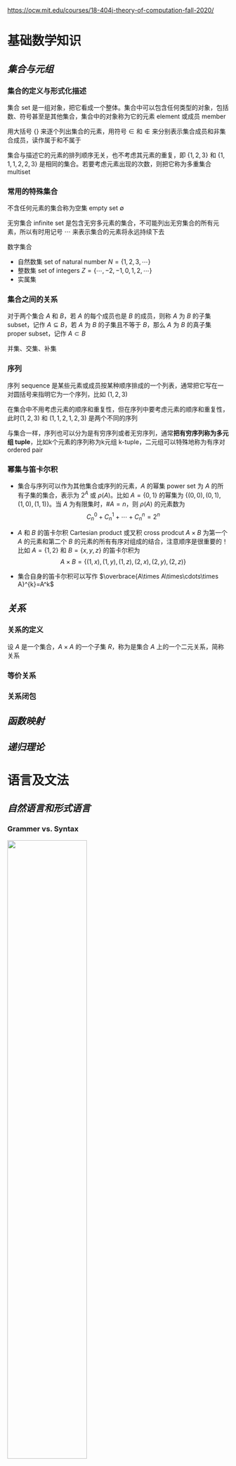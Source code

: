 https://ocw.mit.edu/courses/18-404j-theory-of-computation-fall-2020/

# 基础数学知识

## *集合与元组*

### 集合的定义与形式化描述

集合 set 是一组对象，把它看成一个整体。集合中可以包含任何类型的对象，包括数、符号甚至是其他集合，集合中的对象称为它的元素 element 或成员 member

用大括号 $\left\{\right\}$ 来逐个列出集合的元素，用符号 $\in$ 和 $\notin$ 来分别表示集合成员和非集合成员，读作属于和不属于

集合与描述它的元素的排列顺序无关，也不考虑其元素的重复，即 $\left\{1,2,3\right\}$ 和  $\left\{1,1,1,2,2,3\right\}$ 是相同的集合。若要考虑元素出现的次数，则把它称为多重集合 multiset

### 常用的特殊集合

不含任何元素的集合称为空集 empty set $\emptyset$

无穷集合 infinite set 是包含无穷多元素的集合，不可能列出无穷集合的所有元素，所以有时用记号 $\cdots$ 来表示集合的元素将永远持续下去

数字集合

* 自然数集 set of natural number $N=\left\{1,2,3,\cdots\right\}$
* 整数集 set of integers  $Z=\left\{\cdots,-2,-1,0,1,2,\cdots\right\}$
* 实属集

### 集合之间的关系

对于两个集合 $A$ 和 $B$，若 $A$ 的每个成员也是 $B$ 的成员，则称 $A$ 为 $B$ 的子集 subset，记作 $A\subseteq B$，若 $A$ 为 $B$ 的子集且不等于 $B$，那么 $A$ 为 $B$ 的真子集 proper subset，记作 $A\subset B$

并集、交集、补集

### 序列

序列 sequence 是某些元素或成员按某种顺序排成的一个列表，通常把它写在一对圆括号来指明它为一个序列，比如 $(1,2,3)$

在集合中不用考虑元素的顺序和重复性，但在序列中要考虑元素的顺序和重复性，此时$\left(1,2,3\right)$ 和  $\left(1,1,2,1,2,3\right)$ 是两个不同的序列

与集合一样，序列也可以分为是有穷序列或者无穷序列，通常**把有穷序列称为多元组 tuple**，比如k个元素的序列称为k元组 k-tuple，二元组可以特殊地称为有序对 ordered pair

### 幂集与笛卡尔积

* 集合与序列可以作为其他集合或序列的元素，$A$ 的幂集 power set 为 $A$ 的所有子集的集合，表示为 $2^A$ 或 $\rho(A)$。比如 $A=\left\{0,1\right\}$ 的幂集为 $\left\{(0,0),(0,1),(1,0),(1,1)\right\}$。当 $A$ 为有限集时，$\#A=n$，则 $\rho(A)$ 的元素数为
  $$
  C_n^0+C_n^1+\cdots+C_n^n=2^n
  $$

* $A$ 和 $B$ 的笛卡尔积 Cartesian product 或叉积 cross prodcut $A\times B$ 为第一个 $A$ 的元素和第二个 $B$ 的元素的所有有序对组成的结合，注意顺序是很重要的！比如 $A=\left\{1,2\right\}$ 和 $B=\left\{x,y,z\right\}$ 的笛卡尔积为
  $$
  A\times B=\left\{(1,x),(1,y),(1,z),(2,x),(2,y),(2,z)\right\}
  $$

* 集合自身的笛卡尔积可以写作 $\overbrace{A\times A\times\cdots\times A}^{k}=A^k$

## *关系*

### 关系的定义

设 $A$ 是一个集合，$A\times A$ 的一个子集 $R$，称为是集合 $A$ 上的一个二元关系，简称关系

### 等价关系

### 关系闭包

## *函数映射*

## *递归理论*

# 语言及文法

## *自然语言和形式语言*

### Grammer vs. Syntax

<img src="grammer和syntax的区别.jpg" width=60%>

自然语言学上的 Grammar 语法通常包括

* 语音学 phonetics：Phonology是研究语音系统的学科，关注的是语言中的声音（phonemes）以及这些声音如何组合、变化，并影响意义
* 音系学 phonology
* 形态学 morphology：Morphology是研究词汇结构和构词法的学科，主要关心的是单词如何通过添加前缀、后缀或改变词根来改变意义和功能
* 句法学 syntax：Syntax是**研究句子和短语结构**的学科，分析如何将词汇组合成更大的构成成分，如从句和句子。句法学关注词序、句子成分如主语和宾语的排列方式，以及这些结构如何影响意义
* 语义学 semantics：Semantics是研究意义的学科，探讨语言是如何给事物赋予意义的。它包括研究词汇意义（词义学）、句子意义（句义学）以及语境中的意义（语用学）。语义学试图了解语言表达背后的意义是如何构成和传递的

### 如何读懂一个句子？

无论是阅读自然语言还是形式语言，为了读懂一个句子，必须要同时明白token和structure

因此读懂一个句子的步骤是：1、识别token；2、分析句子结构的构成，该过程称为解析 parse

对于自然语言，这一过程在学习一门外语时是显得那么重要。当然相比于形式语言，自然语言由于其歧义性和不一致性还需要结合上下文 context 来理解

### 两种语言

自然语言 natrual language 是人类讲的语言，这种语言并不是人为设计的（当然有人类试图对其规范化的努力）而是自然进化产生的。形式语言 formal language 是为了特定应用而人为设计的语言，例如数字和运算符号、化学分子式和反应式、用来表达计算过程的编程语言等

形式语言有严格的syntax规则，语法规则由规定符号 token 和结构 structure 的规则所组成，下面以有效的数学表达式 `1+1=2` 和无效的数学表达式 `1+=$2` 为例

* 关于token的规则被称为**词法 lexical**
  * token的概念相当于自然语言中的单词与标点符号，数学表达式中的数字和运算符等，是最基本的组成
  * `1+=$3` 的lexical错误在于没有定义过有效的数字或运算符 `$`
* 关于structure的规则称为**文法 grammer**
  * structure是指token的正确排列组合方式，以产生有效的语义 semantic
  * `1+=$2` 的grammer错误在于虽然 `+` 和 `=` 都是lexical正确的运算符，但是数学式grammer没有定义 `=` 直接放在 `+` 后面所表达的意义
* syntax 句法本身只是对如何正确地组织符号、字符和关键字等以形成有效程序指令的具体规则，并不关心其具体语义。所以可以说 grammer 是包含了 lexical 和 syntax 的

### 两种语言的不同处

形式语言与自然语言主要存在下面三个不同点

* 歧义性 ambiguity 
  * 自然语言充满了歧义，人们需要通过上下文的辅助，甚至是自己的常识来解决这个问题
  * 形式语言的设计要求是清晰的、毫无歧义的，这意味着每个语句可以被单独拆开来看还能表达确切的意思，相当于与上下文切割开来了。因此形式语言一般都是上下文无关语言 context free language
* 冗余性 redundancy：为了消除歧义减少误解，自然语言引入了相当多的冗余，其结果就是语言的膨胀，或者说啰嗦。而形式语言则很紧凑 compact，很少有冗余
* 与字面意思的一致性 consistent with literal
  * 自然语言充斥着成语和隐喻 metaphor，这种成语和隐喻往往意味着意有所指，即与其字面意思不一致，这在文学作品中表现的淋漓精致，可以说这些文学作品的伟大有很大一部分是来源于自然语言的灵活与不一致
  * 形式语言中literal的意思就是其token代表的真实意思

## *Sprache und Grammatik*

### 语言的定义与运算

* 字母表与字符串 alphabet table

  * 字母表是非空的形式符号有限集合，常用 $T$ 或 $\Sigma$ 来表示
    * 英文字母表
    * 数字表、数学符号表

  * 字符串/句子 string 是由字母表 $T$ 中的字符构成的序列
    * $\varepsilon$ 称为空串 empty string，它是一个长度为0的字符串
    * $\lvert\vert$ 用来计算字符串长度

* 字符串运算

  * 连接 concatenation

  * 取前缀 prefix、取后缀 suffix、取子串

  * 取逆/倒置

* 字母表的幂运算

  * 定义
    * $T^0=\left\{\varepsilon\right\}$
    * 设 $x\in T^{n-1},\ a\in T$，则 $ax\in T^n$
  * 克林闭包 Kleene closure  $T^*=T^0\cup T^1\cup T^2\cup\dots$：字母表 $T$ 上的所有字符串和空串的集合
  * 正闭包 positive closure $T^+=T^1\cup T^2\cup T^3\cup\dots$：字母表 $T$ 上的所有字符串构成的集合
  * $T^*=T^+\cup\left\{\varepsilon\right\},\ T^+=T^*-\left\{\varepsilon\right\}$

* 语言 Language：设 $T$ 是字母表，则任何集合 $L\subseteq T^*$ 是字母表 $T$ 上的一个语言。由语言的定义知语言的本质是集合，因此对集合的运算可以用于语言

  * 语言的积：两个语言 $L_1$ 和 $L_2$ 是由 $L_1$ 和 $L_2$ 中的字符串连接所构成的字符串的集合
  * 语言的幂

### 语法

语法是用来定于语言的一个数学模型

* 若 $L$ 是有限集合，可用列举法
* 若 $L$ 是无限集合
  * 用语法产生系统，由定义的语法规则产⽣出语⾔的每个句⼦
  * 输入状态机，不报错就是符合语言规则的

元语言 metalanguage：描述语言的语言。当⼈们要解释或讨论程序设计语⾔本⾝时，又需要⼀种语⾔，被讨论的语⾔叫做对象语⾔，即某种程序设计语⾔，讨论对象语⾔的语⾔称为元语⾔

### 推导与句型

* 直接推导：设 $\alpha$ 和 $\gamma$ 是 $(V\cup T)^*$ 中的字符串，则有 $\alpha A\gamma\Rightarrow\alpha\beta\gamma$，称 $\alpha A\gamma$ 直接推导出 $\alpha\beta\gamma$
* 推导序列
  * $\alpha_0\Rightarrow\alpha_1\Rightarrow\cdots\alpha_n$ 是长度为n的推导序列
  * 推导序列的每一步，都会产生一个字符串，这些字符串一般称为句型
* 句型和句子
  * 通过recursive 递归不断生成新的句型，中间可能有终结符也有可能有非终结符，最终推导到所有的符号都被替换为终结符为止
  * 中间产生的还可以继续递归的，还有非中间符的就是一个句型
  * 推导到最后，若只包含了终结符，那么它就是一个句子
  * 用汉语举一个例子：句型就是[主语]+[谓语]+[宾语]，而一个句子就是对之前的三个非终结符进行替换，比如[我]+[吃]+[饭]就是一个句子

## *Chomsky 语法体系*

### Chomsky语法体系

关于Chomsky语法体系和Backus-Naur范式的建立历史可以看这篇博客：https://blog.csdn.net/taidaohualang/article/details/93624507

Chomsky在1956年在他的论文 *syntactic structures* 中提出了他对语法的数学与逻辑定义，即Chomsky范式。对语法的定义并不是绝对的，实际上Chomsky范式之所以如此出众，还得归功于Backus之后为建立形式语言时从Chomsky的论文中得到的启发。简单地说，Chomsky的理论回答了这样一个问题，即**具备何种特征的语言可以用于书写程序**，而Backus的工作则告诉我们，**计算机程序确实能够用人类可以理解的方式写出并同时让人类和计算机理解**

>  *syntactic structures* 是对美国传统的描写语言学的一场革命，其革命性首先表现在乔姆斯基站在理性主义的立场上反对描写语言学的经验主义。
>
> 他把语言学看成跟自然科学中的其他科学一样，可以从假设出发，进行推演并形式化。换句话说，非经验主义是可能的。 *syntactic structures* 有一半篇幅用于英语语法的形式化。非经验主义和形式化是转换生成语法的首要标志。
>
> 把句法关系作为语言结构的中心并以此说明语句的生成是这场革命的又一表现。为了描写和解释语言现象，乔姆斯基在 *syntactic structures* 中论证了语法的生成能力，认为应该把语法看成是能生成无限句子的有限规则系统。-- 豆瓣读书

对于Backus是如何与这篇论文相遇并且理解了语言学如此晦涩的内容则无人可知。对于Chomsky语法体系本身的争论和批判虽然至今仍在继续，但以Chomsky为启发的Backus范式却在计算机科学中得到了几乎完美的使用

Chomksy范式定义的语法是一个4元组 $\mathcal{G}=\left\{V,T,P,S\right\}$

* $V$ Variable 变量或者非终结符，一般用大写字母表示。用来表示在句子中不同类型的短语或子句，非终结符在句子中不会出现，只会在生成式中出现
* $T$ Terminale 终结符，一般用小写字母表示 $V\cap T=\empty$：字母表 Alphabet 或者词典 Dictionary
* $P$ Produktionsregel 生成式/推导式，它是一个语法的**核心**
  * 形式为 $\alpha\rightarrow\beta$ 的生成式的有限集合
  * $\alpha\in(V\cup T)^*N^+(V\cup T)^*,\ \beta\in(N\cup T)^*$
* $S$ Startsymbol 开始变量，用来表示整个句子（或程序）。它必须是 $V$ 非终结符的元素

P中的⽣成式是⽤来产⽣语⾔句⼦的规则，它是语法的核心，决定了句子如何产生。⽽句⼦则是仅由终结符组成的字符串。这些字符必须从⼀个起始符S开始，不断使⽤P中的⽣成式⽽推导出来

所谓的终结符就是一个用来描述某一类终结符共同特性的概念。用汉语来举一个例子，所谓的非终结符就是“主语”、“谓语”这种概念，而终结符就是“我”、“吃”这种不可拆分的元素。而所谓的生成式就是比如说"主语"替换为“我”、“你”、“他”这种具体的token

### 用Chosmky语法体系来定义德语

<img src="德语Chosmky范式.png" width="60%">

### Chomsky Hierarchy

<img src="ChomskyHierarchy.png">

Chomsky语法体系，又称为Chomsky谱系 Chomsky Hierarchy **根据生成式**对语言和语法进行了分类

* 0型语法：无限制语法或者称为递归可枚举语言，即图灵机
* 1型语法：上下文有关语法 Context-Sensitive Grammer CSG
  * 生成式的形式为 $\alpha\rightarrow\beta$
    * 左部的长度小于右部 $\lvert\alpha\rvert\leq\lvert\beta\rvert$
    * $\beta$ 不能为空串，即不含 $A\rightarrow\beta$
  * 对应的语言为上下文有关语言 Context-Sensitive Language CSL
  * 若不包含 $\varepsilon$ 空串，则与线形有界自动机 Linear Bounded Automaten LBA 等价
* 2型语法：上下文无关语法 Context Free Grammer CFL
  * **生成式的约束：左部只能是一个非终结符**
  * 对应的语言为上下文无关语言 Contex t-Free Language CFL
  * 对应的自动机为下推自动机 Pushdown Automaten PDA
  * 上下文无关更加关注语法，而不关注这句话是不是符合人类的认知。目前形式语言/编程语言都是CFL，表达紧凑，避免歧义
* 3型语法：正则语法 Regular Grammer
  * 正则语法必须是下面两种形式之一，其中的A和B都是非终结符，$\omega$ 是终结符（可以是空串）
    * 右线形语法 Right-linear Grammer $A\rightarrow\omega B$ 或 $A\rightarrow B$，$A,B\in N;\ \omega\in T^*$
    * 左线形语法 Left-linear Grammer $A\rightarrow B\omega$ 或 $A\rightarrow B$，$A,B\in N;\ \omega\in T^*$
  * 对应的语言是正则语言 Regular Language
  * 对应的自动机为有限自动机 Finite Automaten

### Chomsky Normal Form CNF Chomsky 范式

和逻辑命题中的CNF 和取范式（MMK.md中若不加说明，CNF指的都是Chomsky Normal Form）与DNF 析取范式一样，**任何的CFL都可以被转换为Chomsky Normal Form**

CNF的定义为：称一个CFL为CNF，若它的每一个生成规则都为如下形式
$$
A\rightarrow BC\\A\rightarrow a
$$
即生成式右边要么只有两个变量要么只有两个非终结符，要么只有一个终结符

## *BNF*

### Backus-Naur Form

Backus-Naur Form, BNF 巴克斯范式是CFL或者说形式语言的另一个表达方式，但它不是一种范式，而是一种对CFL的encoding方法，和CFL一样，都是一种元语言 Meta Language

自从编程语言Algol 60（Naur，1960）使用BNF符号定义语法以来，这种符号规则体系被证明适合作为形式化编程语言的语法，之后人们也开始习惯于使用此类元语言去定义语言语法。如今各种形式语言，尤其是各种程序设计语言因为BNF对于形式语言的高效表达而全部采用BNF描述
$$
\langle Variable\rangle::=Terminal|\langle Variable\rangle
$$
在左边的尖括号中必须是Variable，右边要么是终止符，要么也是Variable。BNF元语言的典型表达形式为

```
<symbol> ::= expression
<symbol> ::= expression1 | expression2
```

- 这个式子左侧放在尖括号中的symbol是一个非终结符号，而expression这个表达式由一个或多个终结符号或非终结符号的序列组成，这个式子也被称为产生式production
- 产生式中的 `::=` 这个符号含义是**被定义为**，左边的非终结符号可以被推导为右边的表达式，右边的表达式也可以归约为左边的非终结符号
- 如果右侧有多种表达式形式可作为symbol的归约选择，可以使用 `|` 符号分隔
- 从未出现在左边的符号是终结符号。另一方面，出现在左侧的符号为非终结符号，并且总是被包围在一对 `<>` 之间

随着BNF的广泛应用给，在不断迭代后BNF有两种更常用的简化和扩展形式

* Extended Backus-Naur Form, EBNF：增加了可选项 `[...]` 和重复项 `{...}`
* Augmented Backus–Naur Form, ABNF

### EBNF

最早的EBNF是由Niklaus Wirth开发的, 它包含了[Wirth语法符号](https://en.wikipedia.org/wiki/Wirth_syntax_notation)中的一些概念和不同的语法和符号. 1996年，国际标准化组织通过了EBNF标准[ISO/IEC 14977:1996](https://www.iso.org/standard/26153.html)

EBNF使用了与BNF不同的符号且对BNF进行了增强，EBNF甚至可以定义自己的语法

```
letter = "A" | "B" | "C" | "D" | "E" | "F" | "G"
       | "H" | "I" | "J" | "K" | "L" | "M" | "N"
       | "O" | "P" | "Q" | "R" | "S" | "T" | "U"
       | "V" | "W" | "X" | "Y" | "Z" | "a" | "b"
       | "c" | "d" | "e" | "f" | "g" | "h" | "i"
       | "j" | "k" | "l" | "m" | "n" | "o" | "p"
       | "q" | "r" | "s" | "t" | "u" | "v" | "w"
       | "x" | "y" | "z" ;

digit = "0" | "1" | "2" | "3" | "4" | "5" | "6" | "7" | "8" | "9" ;

symbol = "[" | "]" | "{" | "}" | "(" | ")" | "<" | ">"
       | "'" | '"' | "=" | "|" | "." | "," | ";" | "-" 
       | "+" | "*" | "?" | "\n" | "\t" | "\r" | "\f" | "\b" ;

character = letter | digit | symbol | "_" | " " ;
identifier = letter , { letter | digit | "_" } ;

S = { " " | "\n" | "\t" | "\r" | "\f" | "\b" } ;

terminal = "'" , character - "'" , { character - "'" } , "'"
         | '"' , character - '"' , { character - '"' } , '"' ;

terminator = ";" | "." ;

term = "(" , S , rhs , S , ")"
     | "[" , S , rhs , S , "]"
     | "{" , S , rhs , S , "}"
     | terminal
     | identifier ;

factor = term , S , "?"
       | term , S , "*"
       | term , S , "+"
       | term , S , "-" , S , term
       | term , S ;

concatenation = ( S , factor , S , "," ? ) + ;
alternation = ( S , concatenation , S , "|" ? ) + ;

rhs = alternation ;
lhs = identifier ;

rule = lhs , S , "=" , S , rhs , S , terminator ;

grammar = ( S , rule , S ) * ;
```

EBNF使用 `=` 替代BNF中的 `::=`，并且终结符号必须放在双引号内，避免了BNF自身使用的符号（`<, >, |, ::=`）无法在语言中使用。此外，BNF语法只能在一行中定义一条产生式规则，而EBNF使用一个终止字符，即分号字符 `;` 来标识着一条产生规则的结束，这样EBNF的一条产生式规则可以跨越多行。 此外，EBNF还提供了许多增强的机制，比如：定义重复的数量、支持注释等

但无论是BNF还是EBNF，它们都有一个共同特点，那就是**产生式规则左侧仅有一个非终结符号**，这样定义出的语法（文法）称为**上下文无关 Context-Free Grammar, CFG 文法**

# 有限自动机 & 正则文法

## *语言与自动机的等价性*

* 1956年 Chomsky从**语言产生**的角度定义了语言与文法
* 1951-1956 Kleene提出了有穷状态自动机 FA，从**语言识别**的角度，定义了语言
* 1959年 Chomsky证明了语言与自动机的等价性，形式语言从此诞生

## *有限自动机*

### 有限自动机 & 状态概念

* Finite Automaten, FA系统是具有离散输入输出系统的一种**数学模型**（可以没有输出，比较特殊的也可以没有输入）
* 该系统具有任意有限数据的内部状态。所谓状态就是可以将事物区分开的一种标识
* 状态+输入会导致对应的状态转移
* 根据每次状态转移得到的后继状态的唯一性可以分为
  * DFA, Deterministic Finite Automaton 确定有限状态自动机
  * NFA, Non-Deterministic Finite Automaton 非确定有限状态自动机
* 当有限自动机读入一个字符串时，它从初始状态 $q_0$ 开始，经过一系列状态转换，当读完字符串的最后一个字符，若能到达接受/终止状态，那么则称这一字符串可被有限自动机所接受

### DFA的形式定义

DFA是一个5-元组 $\mathcal{M}_1=(Q,\Sigma,\delta,q_0,F)$

* $Q$ 是一个有限非空的状态集合
* $\Sigma$ 是输入字母表 alphabate，有限非空的字符集合（也可以用 $T$ 来表示）
* $\delta$ 是状态转移函数 transfer function：$\delta:Q\times\Sigma\rightarrow Q$，这个式子的意思是输入是 $Q$ 和 $\Sigma$ 中各自元素的集合，其笛卡尔积仍然在 $Q$​ 中。等价的描述方式是 $\delta(q,\ a)=r$
* 一个起始状态 start state $q_0\in Q$，约定转移图中**只有一个单向输入箭头的称为初始状态**
* 一个接受/终止状态集 accept state $F\subseteq Q$，当令 $F=\emptyset$​ 的时候就没有接受状态，约定转移图中用**双圈表示的是接受/终止状态**

自动机从左至右一个接一个地接收输入字符串的所有符号。读到一个符号之后，$M_1$ 会沿着标有该符号的转移从一个状态移动到另一个状态。当读到最后一个符号时，$M_1$ 产生它的输出。如果 $M_1$ 现在处于一个接受状态，则输出为接受；否则输出为拒绝

若 $A$ 是机器 $M_1$ 接受的全部字符串集，那么称 $A$ 是机器 $M_1$ 的语言 language，记作 $L(M_1=A)$，又称 $M_1$ 识别 recognises $A$ 或 $M_1$ 接受 accepts $A$。一台机器可能接受若干字符串，但它永远只能识别一种语言。若机器不接受任何字符串，那么它仍识别一个空语言 empty language $\emptyset$​​（set with no strings），也就是说所有的机器至少都会识别一种语言，即空语言

所谓机器 $M_1$ 接受一个字符串 $w=w_1w_2\dots w_n,\ each\ w_i\in\Sigma$ 的形式定义是：如果有一个状态的序列 $r_0,r_1,r_2,\dots r_n\in Q$，那么

* $r_0=q_0$
* $r_i=\delta(r_{i-1},w_i)$ for $1\leq i\leq n$
* $r_n\in F$

**可以被一个FA识别的语言称为正则语言 RE**

### 例子

下面举一个例子，下图是某个自动机 $M_1$ 的状态图 state diagram

<img src="DFA例子.png" width="40%">

$M_1=(Q,\Sigma,\delta,s,F)$ 识别的语言为至少含有一个1并且在最后的1后面有偶数个0

* 其中状态集合 $Q=\left\{q_1,q_2,q_3\right\}$

* 字母表为 $\Sigma=\left\{0,1\right\}$ 

* 转移函数 $\delta$​​ 的描述为

  ```
      |  0   1
  -----------------
  q1  |  q1  q2
  q2  |  q1  q2
  ```

* $q_1$ 为起始状态

* 接受集为 $F=\left\{q_2\right\}$

对于上面五元组的定义是针对单个字符的，下面给出对任意字符串 $\omega\in \Sigma^*$（字母表的克林闭包），$\delta'(q,\omega)$ 表示DFA在状态 $q$ 输入字符串 $\omega$ 后的状态，$\delta'$ 的定义如下

* 对 $\varepsilon\in \Sigma^*$，有 $\delta'(q,\varepsilon)=q$。即当没有读到字符时，或者说读到的是空字符时，FA的状态不发生改变

* 对任意 $a\in\Sigma$ 和 $\omega\in\Sigma^*$，有 $\delta'(q,\omega a)=\delta(\delta'(q,\omega),a)$。表示读入字符串 $\omega a$ 后，为了找出后即状态，应该是在读入 $\omega$ 之后得到转移过后的状态 $p=\delta'(q,\omega)$ 后，然后在这个新状态的基础上再求 $\delta(p,a)$

* 若有 $p=\delta'(q_0,\omega)\in F$，那么称字符串 $\omega$ 被FA $M$ 所接受，而 $L(M)$ 则表示 $M$ 所接受的语言，表示为
  $$
  L(M)=\left\{\omega|\delta'(q_0,\omega)\in F\right\}
  $$

### FA的格局

为描述FA的工作过程，对于它在某一时刻的工作状态，可以用两个信息表明

1. 在该FA所处的状态 $q$，称为当前状态
2. 在该时刻等待输入的字符串 $\omega$

两个构成一个瞬时描述，称为格局 configuration，用 $(q,\omega)$ 表示

### 设计有限自动机

如同设计文法一样，自动机的设计也是一个创造的过程，因此不可能提取出一种更简单的算法或设计流程

对于有限自动机，设计的核心在于估算出读一个字符串时需要记住哪些关键的东西。这是因为FA根据内部的状态来“记忆”字符串的某些性质。设想极端情况下，FA内部的状态数量可以变化成和任意字符串的长度一样，那么就相当于直接把字符串给存下来了，这显然是不现实的。因此要根据任务需求来设计合适的状态数来处理输入

## *正则集 & 正则式*

### 正则式、正则集与正则运算

正则表达式的值是一个语言，或者说是某种字符串的规律，比如说用grep来摘出需要的字符串模式

* 正则集 regular set：字母表上的一些特殊形式的字符串的集合，是正则式所表示的集合
* 正则式 regular expression：用类似代数表达式的方法表示正则语言
* 正则运算 regular operation：作用于语言上的三种代数运算（正则运算符运算优先级 precedence 如数字顺序）。以两个语言A和B为例
  1. 克林闭包 closure / star 运算：$A^*=\left\{x_1 x_2\dots x_k|k\geq 0 且每一个 x_i\in A\right\}$
  2. 连接 concatenation：$A\cdot B=\left\{xy|x\in A\ and\ x\in B\right\}$
  3. 联合 union 取并集：$A\cup B=\left\{x|x\in A\ or\ x\in B\right\}$

一个例子：用 $(0+1)^*011$ 来表示所有以011结尾的串组成的语言
$$
(0+1)^*011\Rightarrow\left\{\left\{0\right\}\cup\left\{1\right\}\right\}^*\left\{0\right\}\left\{1\right\}\left\{1\right\}\Rightarrow\left\{0,1\right\}^*011\Rightarrow L((0+1)^*011)
$$

### 正则式的性质

设 $\alpha,\beta,\gamma$ 都是正则式

* 交换律和结合律
* 等幂律 idempotent law $\alpha+\alpha=\alpha$
* 分配律
* 幺元（单位元 identities）和零元（annihilators）
  * $\alpha+\emptyset=\emptyset+\alpha=\alpha$
  * $\alpha\emptyset=\emptyset\alpha=\emptyset$
  * $\alpha\varepsilon=\varepsilon\alpha=\alpha$
* 与闭包相关的定律
  * $(\alpha^*)^*=\alpha^*$
  * $\alpha^*=\alpha+\alpha^*$​​

## *不确定有限自动机*

### NFA的概念和形式定义

引入非确定性 non-deterministic，非确定性是确定性的推广，因此每一台DFA自动地是一台NFA

<img src="NFA例子.png" width="60%">

NFA相比于DFA有两个特点

* 上图是一个NFA $N_1$​​ 的状态转换图。在NFA中，**在一个输入下可能会转移到多个后继状态**，即一个状态对于字母表中的每一个符号可能有多个射出的箭头
* 把NFA进行进一步扩展，使之在不接受输入符号，即输入为 ε 时也能做转移动作。这种自动机在NFA的基础上又增加了一种不确定性

ε-NFA也用一个5元组 $\mathcal{M}=(Q,\Sigma,\delta,s,F)$ 来表示，**它和DFA的区别只在于转移函数 $\color{white}\delta$ 不同**。对于NFA，$\delta: Q\times\left(\Sigma\cup\varepsilon\right)\rightarrow\mathcal{P}(Q)$，其中 $\mathcal{P}(Q)$ 也可以写成是 $2^Q$，即 $Q$ 的 power set 幂集。也就是说，从当NFA在某一个状态下输入一个字符时，可转换的后继状态是 $Q$ 的一个子集

**如果有两条路径分别通往另一个状态和接受态，那么字符串就是被机器接受的**

当NFA的所有后继状态都只有一个 $Q$​​ 的子集时，NFA也就变成了DFA，因此说DFA是NFA的特例

### ε 的意义

ε 的意思是不需要消耗输入字符串中的任何一个字符就可以完成转移，即一种没有代价消耗的转移。虽然 ε 在物理机器上没有任何意义，但是在理论推理上它不仅在某些情况下有更简洁的表达能力，而且在证明一些理论问题时更是不可缺少的工具

我们仍然可以从 computational 和 mathmatical 两个角度来解释 ε

* computational：可以理解为fork了一个新的线程，如果这个线程可以通往接受态，那么整个进程就是被接受的

* mathmatical：将计算过程看作是一棵概率树木。NFA的转移过程可以看成是一棵树，当然在DFA中，也可以认为状态转移的过程是一条直线的特殊的树

  只要子过程中至少有一个到达了接受状态，那么整个计算过程就是接受的

  <img src="NFA和DFA的转移树.png" width="40%">

  下面是上面 $N_1$ 当一个输入字符串 010110 的转移过程用树来表示

  <img src="NFA转移树例子.png" width="35%">

### 正则语言在三种正则计算中的封闭性

如果把某种运算应用于一个对象集合的成员得到的对象仍在这个集合中，则称这个对象集合在该运算下封闭，或具有该运算的封闭性 closure

正则运算的封闭性是之后使用递归来实现一些算法（比如说子集构造法）的基本原理

现在有两个正则语言 $A_1$ 和 $A_2$，要证明 $A_1\cup A_2$ 也是正则的。由于 $A_1$ 和 $A_2$ 是正则的，所以有一台有FA $M_1$识别$A_1$ 和另一台有FA $M_2$ 识别 $A_2$。为了要证明并、连接、闭包是正则的，则必须要证明有一台 FA $M$ 可以识别 $A_1$ 和 $A_2$​ 的并、连接、闭包

<img src="用NFA证明RE操作的封闭性.drawio.png">

* 证明并操作 $\cup$​ 的封闭性

  * 确定性地模拟M：具体证明看书的定理1.12，这里仅给出M的五元组
    * $Q=\left\{(r_1,r_2)|r_1\in Q_1\ and\ r_2\in Q_2\right\}$，集合Q是 $Q_1$ 与 $Q_2$ 的笛卡儿积，记作 $Q_1\times Q_2$。它是第一个元素取自 $Q_1$、第二个元素取自 $Q_2$ 的所有的状态有序对组成的集合
    * $\Sigma=\Sigma_1\cup\Sigma_2$
    * $\delta((r_1,r_2),a)=\left(\delta_1(r_1,a),\delta_2(r_2,a)\right)$
    * $(q_1,q_2)$
    * $F=\left\{(r_1,r_2)|r_1\in F_1\ or\ r_2\in F_2\right\}$，该表达式等价于 $F=(F_1\times Q_2)\cup(Q_1\times F_1)$​
  * 使用NFA来证明

* 证明连接操作的封闭性

  * 在没有引入NFA之前，原来的问题是不知道如何去划分输入，因为此时要证明的效果是当它的输入可以被分成两段，$M_1$ 接受第一段且 $M_2$ 接受第二段时，M才接受输入

  * 这个证明必须要使用NFA才能完成

    把原来的 start state 设置为一个 accept state 是一个坏主意，正确的做法应该是新建立一个 start state 作为 accept state。或者也可以添加一个start到accept的epsilon转换

* 证明闭包操作的封闭性

  M1在内部自递归。一旦有接受的，剩下的部分会M2。然后M1继续自递

### 证明DFA与NFA的等效性：子集构造法

因为NFA是DFA的引申，所以DFA自动就可以转换为一台NFA，如果能证明NFA也可以转换为DFA，那么就可以证明NFA和DFA之间的等效性

设 $L(M_N)$ 是由不确定的有限自动机 $M_N$ 接受的语言，则存在一台确定确定的有限自动机 $M_D$ 接受 $L(M_D)$，满足 $L(M_D)=L(M_N)$。我们可以说 **NFA converts to a DFA**

用 **子集构造法 subset construction** 来证明：设一个语言被一台NFA识别，构造一个接受它所能接受语言的DFA，这个DFA的每一个状态对应了NFA的状态集合

设NFA $M_N=(Q,\Sigma,\delta,q_0,F)$，接受 $L(M_N)$，对应 $M_N$ 构造一个DFA $M_D=(Q_D,\Sigma,\delta_D,q_{0D},F_D)$，具体的五元组的内容如下

* $Q_D=2^Q$
  * 对于NFA，一个输入可以对应多个状态，那么我们可以把它对应的多个状态组合为一个新的确定的状态，即新的 $Q_D$ 是 $Q$ 的幂集。若子集为 $\left\{q_1,q_2,\cdots,q_k\right\}$，则 $Q_D$ 中的**状态**标记为 $\left[q_1,q_2,\cdots,q_k\right]$
  * 用下面的子集构造法例子来说明，对于对应的完整的DFA来说，它一共有 $2^3=8$ 个状态，比如 $\left\{p,q\right\}$ 是一个全新独立的状态
  
* $q_{0D}=\left[q_0\right]$

* $F_D\subseteq Q_D$，$F_D$ 的每个状态包含 $M_N$ 的至少一个终止状态

* $\delta_D$ 的定义为：$\delta_D\left([q_1,q_2,\cdots,q_i],a\right)=\left[p_1,p_2,\cdots,p_j\right]$ 当且仅当 $\delta\left(\left\{q_1,q_2,\cdots,q_i\right\},a\right)=\left\{p_1,p_2,\cdots,p_j\right\}(a\in\Sigma)$
  * 这个定义的意思是当要确定对于某个 $a$ 和状态 $Q_D$ 的 $\delta_D$ 的值时，要先将 $Q_D$ 中的对应**状态**还原为 $Q$ 中的**状态集**，然后通过 $\delta$ 的扩充定义计算出它的值，然后再把它看成是 $Q_D$ 中的状态即可
  
  * 用下面的子集构造法例子来说明，当试图确定最右边修剪DFA中新构造的 $\left\{p,q\right\}$ 状态的输出时候，我们要回到NFA中，分别取 $p,q$ 都等于0或者1时的输出进行组合
  
    比如NFA中，$p=0,q=0\rightarrow\left\{p,r\right\};\ p=1,q=1\rightarrow\left\{p,q,r\right\}$​

等价性可以由数学归纳法得出

**DFA的构造过程可以看成是对NFA转移动作的模拟**

下面是子集构造法的一个例子，注意完整的等价DFA中有很多状态实际上对于等价的NFA其实是不可达到的，因此要修剪完整DFA状态

<img src="子集构造法例子.png">

## *证明RE和FA的等价性*

### RE的形式归纳定义

称R是一个正则表达式 regular expression，若R是

* atomic
  * a，这里a是字母表 $\Sigma$ 中的一个元素
  * ε empty string
  * $\empty$ empty language
* composite，下面的 $R_1$ 和 $R_2$ 都是正则的。这不是循环定义 circular difination，因为 $R_1$ 和 $R_2$ 总是比 R 小，所以这是归纳定义 induction（就是用递归来证明）
  * $R_1\cup R_2$
  * $R_1\cdot R_2$
  * $R_1^*$​

### 证明RE可以转换为NFA

定理：如果 R 是一个正则表达式并且 $A=L(R)$，那么A是正则的

<img src="证明RE可以转换为NFA.png">

### GNFA

广义非确定型有穷自动机就是非确定型有穷自动机，只是转移箭头可以用任何正则表达式作标号，而不是只能用字母表的成员或 ε 作标号

<img src="GNFA.png" width="40%">

GNFA同样用一个五元组 $M=(Q,\Sigma,\delta,q_{start},F_{start})$ 来表示，Q和$\Sigma$和前面的都是一样的，不赘述了

* 转移函数 $\delta$：$\left(Q-\left\{q_{accept}\right\}\right)\times\left(Q-\left\{q_{start}\right\}\right)\rightarrow\mathcal{R}$
* $q_{start}$ 是起始状态
* $q_{accept}$ 是接受状态

若字符串 w 可写成 $w=w_1w_2\cdots w_k$，这里每一个 $w_i\in\Sigma^*$，并且存在状态序列 $q_0,q_1,\cdots,q_k$。若使下面三个条件成立，则称这台 GNFA 接受字符串 w

1. $q_0=q_{start}$ 是起始状态
2. $q_k=q_{accpet}$ 是接受状态
3. 对每一个 `i`，$w_i\in L(R_i)$，其中 $R_i=\delta(q_{i-1},q_i)$，即 $R_i$ 是从 $q_{i-1}$ 到 $q_i$ 的箭头上的表达式

### 证明DFA可以转换为RE

定理：如果A是正则的，那么对于一些正则表达式 R 有 $A=L(R)$​

证明这个定义需要用到上面引入的GNFA

## *判断非正则语言*

用举不出反例这种方法是没有办法严谨证明非正则语言的，比如说 Let C = w has equal numbers of 01 and 10 substrings，第一眼看上去是需要记录数量的，所以认为它不是正则的，但实际上不对。比如说 `(01|10)*` 表示可以由任意数量的 "01" 或 "10" 子串组成的字符串。这符合题目中要求的条件，即字符串中包含相同数量的 "01" 和 "10" 子串

要严谨的证明不是正则语言需要使用 Pumping Lemma

### 正则语言的Pumping Lemma

正则语言的 Pumping Lemma 给出了正则集的一个特殊性质，如果能够证明一个语言没有这种性质，就可以证明某个语言不是正则的

这条性质的描述是：若A是一个正则语言，则存在一个数 p（泵长度 pumping length）使得，如果 s 是A中任一长度**不小于** p 的字符串，那么 s 可以被分成3段，$s=xyz$，满足下列条件

1. 对每一个 $i\geq0,xy^iz\in A$
2. $\left|y\right|>0$，即中间的不能是空串
3. $\left|xy\right|\leq p$

更具描述性的来说就是**每一个这样的字符串都包括一段中间的子串，把这段子串重复任意次，得到的字符串仍会在这个语言中**

形象地来说就是把中间那段 string pumping up（打气），但是无论 pumping 到多长这段 string 仍然被机器接受

### 例子

# 下推自动机 & 上下文无关文法

## *CFL*

Context-Free Grammer, CFL 上下文无关语法就是形式语言，**它能够描述某些应用广泛的具有递归结构特征的语言**

虽然CFL已经被整合到上面的Chomsky语法体系的定义中了，但是这里笔者为了方便理解，再次给出CFL的形式定义

CFL 是一个4元组 $(V,\Sigma,R,S)$，其中

* V 是一个有穷集合，称为变元集 variables / 非终结符
* $\Sigma$ 是一个与 V 不相交的有穷集合，称为终结符集 terminals
* R 是一个有穷规则集 rules，每条规则由**一个**变元和一个由变元及终结符组成的字符串构成。CFL means we can replace the variable Independent of its context in the intermediate string 等价于左边只有一个变元
* $S\in V$ 是起始变元

设 u，v 和 w 是由变元及终结符构成的字符串，$A\rightarrow w$ 是文法的一条规则。称 uAv 生成 yield uwv，记为 $uAv\Rightarrow uwv$​。$u\Rightarrow v$ **if can go from u to v with one substitution step in G**

若 u = v，或者存在 $u_1,u_2,\cdots,u_k$，可以使得 $u\Rightarrow u_1\Rightarrow u_2\Rightarrow\cdots\Rightarrow u_k\Rightarrow v$，其中 $k\geq 0$，则称 u 派生 derive 了 v，记作 $u\xRightarrow{*} v$，该文法的语言是 $\left\{w\in\Sigma^*|S\xRightarrow{*}w\right\}$。$u\xRightarrow{*} v$ **if can go from u to v with multiple substitution step in G**

之后在描述一个文法时，**通常只写出它的规则集 R**。出现在规则左边的所有符号都是变元，其余的符号都是终结符，**按照惯例，起始变元是第一条规则左边的变元**

比如说 $S\rightarrow aSb|SS|\varepsilon$，它的起始变元和变元集都是S，终结符集是 ${a,b,\varepsilon}$

### 推导树 Parse-tree

可以用图的方法来表示一个句型的推导，这种图称为推导树 Parse-tree，也称为具体语法树 concrete syntax tree。**推导树的根节点的标记是文法的起始符**，其他枝和叶节点的标记，可以是非终结符、终结符或 $\varepsilon$

若标记为 $A$ 的节点，有直接子孙 $X_1X_2,\cdots,X_i$，那么 $A\rightarrow X_1X_2\cdots X_i$ 是 $P$ 的一个生成式

从左到右连接推导树的叶子结点所标记组成的字符串称为推导树的**边缘 frontier**

比如说对于一个文法
$$
\mathcal{G}:\ \langle EXPR\rangle\rightarrow \langle EXPR\rangle+\langle EXPR\rangle|\langle EXPR\rangle\times \langle EXPR\rangle|\langle EXPR\rangle|a
$$
如果让它产生一个字符串 $a+a\times a$，那么会有下面两种可能的语法分析树，**分析树的含义取决于树的后序遍历**。其中左边可以被解释为加法的优先级更高，因为后序遍历的时候加法在前面，结果应该为 $2a^2$

<img src="歧义性语法树.png" width="70%">

### 歧义性 Ambiguity

对于某个CFL $\mathcal{G}$，若有某个字符串 $\omega\in L(\mathcal{G})$，存在两颗不同的语法分析树都以 $\omega$ 为边缘，或者说**存在两个不同的最左（最右）派生**，则称该文法 $\mathcal{G}$​​​​ 是有歧义性/二义性的

歧义性在自然语言中也是广泛存在的，从编译器角度，二义性文法存在一些问题，即同一个程序会有不同的含义，因此程序运行的结果不是唯一的。解决方案只能是重写文法

有时对于一个歧义文法能够找到一个产生相同语言的非歧义文法。但对于某些CFL只能用歧义文法产生，此时称这样的语言为固有歧义的 inherently ambiguous

### 最左推导与最右推导

推导是为了对句子的结构进行确定性的分析，可以有各种不同的推导，但一般情况下，仅考虑最左推导或最右推导

对于CFL $\mathcal{G}$，若在从起始符 $S$ 推导过程的每一步中，都只能替换句型中**最左边的Variable**，则此推导过程称为最左推导 leftmost derivation/Linksentwicklung；类似地，若在从起始符 $S$​​​ 推导过程的每一步中，都只能替换句型中**最右边的Variable**，则此推导过程称为最右推导 rightmost derivation/Rechtsentwicklung

为了应对上面的歧义性，一般要么是采用最左推导，要么是采用最右推导，不能混着来

### 设计CFL

* 先设计简单的CFL，然后合并成复杂的CFL
* 利用正则
* 考察子串
* 利用递归

### Chomsky范式和Greibach范式

* 上下文无关文法的生成式形式若是 $A\rightarrow BC$ 和 $A\rightarrow a$，$A,B,C\in N, a\in T$，则该文法为CNF

  * 任何CFL都可以转换为CNF：通过引入新变量将所有不符合规范的生成式转换为CNF，比如下面这个例子
    $$
    S\rightarrow bA\Rightarrow S\rightarrow CA\ and\ C\rightarrow b
    $$

  * 转换为Chomsky范式的优势：可以使用动态规划进行高速推导语法树

* CFL $\mathcal{G}$ 的生成式形式都是 $A\rightarrow\alpha\beta$ 且不包含 ε 生成式，$A\in N,\alpha\in T, \beta\in N^*$ ，则 $\mathcal{G}$ 是Greibach范式 GNF

## *下推自动机 PDA*

下推自动机 Push-Down Automaten PDA (de. Kellerautomaten) 是一种用于处理上下文无关语言的有限状态自动机。**PDA在NFA的基础上配备了一个无限容量的下推栈**，栈在控制器的有限存储量之外提供了附加的存储，用于存储和操作数据，从而使PDA能够识别形式语言/非正则语言

PDA能控制自己的行为，因为在规则和栈之间有一个反馈环：栈的内容会影响到机器应该遵守的规则，而按照某个规则执行又回反过来影响栈的内容，这就允许 PDA 在栈中存储一些信息，这些信息可以影响它将来的执行

### PDA的形式定义

一个PDA包括五元组 $(Q,\Sigma,\Gamma,\delta,q_0,F)$

* $Q$ 是有限状态集合

* $\Sigma$ 是有限输入符号集合

* $\Gamma$ 是有限栈符号集合。一般栈里都会预先放一个 \$ 来检验栈是否为空

* $\delta$ 是状态转移函数，$\delta: Q\times\Sigma_{\epsilon}\times\Gamma_{\varepsilon}\rightarrow\mathcal{P}(Q\times \Gamma_{\varepsilon})$

  这个转移函数的意思是现在状态转移的过程由当前状态、当前字符和栈顶元素共同决定

  其中 ε 表示空串，也就是说类似于NFA，这是一个NPDA，不需要任何输入就可以转移，即**ε-输入转移（ε input move）**。另外栈顶可以是空的意思就是不需要读取、pop栈顶元素就可以转移，即 **ε-栈转移（ε-stack move）**

  而转移得到的 power set 也是 $\Gamma_{\varepsilon}$，它的意思是不需要往栈中写任何东西。因此这个状态转移函数可以写成 $\delta(q,a,c)=\left\{(r_1,d),(r_2,\varepsilon)\right\}$​，意思就是既可以往栈里面写，也可以不写

  用 $a,b\rightarrow c$ 来表示读入一个输入 a，将栈顶的 b 替换为 c

* $q_0\in Q$ 是初始状态

* $F\subseteq Q$​ 是终止状态集合

### PDA的工作过程

它接受输入w，若能够把w写成 $w=w_1w_2\cdots w_m$，这里每一个 $w_i\in\Sigma_{\varepsilon}$，并且存在状态序列 $r_0,r_1,\cdots,r_m\in Q$ 和字符串序列（栈符号表 stack alphabet） $s_0,s_1,\cdots,s_m\in\Gamma^{*}$ 满足下述3个条件

1. 初始化：$r_0=q_0$ 且 $s_0=\varepsilon$，该条件表示 M 从起始状态和空栈开始（或者也可以说将空字符 ε 压入栈中）
2. 迭代过程：对于 $i=0,\cdots,m-1$，有 $(r_{i+1},b)\in\delta(r_i,w_{i+1},a)$，其中 $s_i=at,s_{i+1}=bt;\ a,b\in\Gamma_{\varepsilon},t\in\Gamma^{*}$。该条件说明M 在每一步都完全按照当时的状态、栈顶符号和下一个输入符号动作
3. 终止条件：$r_m\in F$ 且栈为空，该条件说明在输入结束时出现一个接受状态

则字符串 $s_i$​​ 是M在计算的接受分支中的栈内容序列

以一个接受CFL $\left\{0^n1^n|n\geq0\right\}$ 的PDA为例，它的五元组 $(Q,\Sigma,\Gamma,\delta,q_0,F)$ 为

* $Q=\left\{q_1,q_2,q_3,q_4\right\}$ 

* $\Sigma=\left\{0,1\right\}$

* $\Gamma=\left\{0,\$\right\}$

* $F=\left\{q_1,q_4\right\}$

* $\delta$​

  <img src="PDA例子.drawio.png">

## *CFL & PDA的等价性*

### 将 CFL 转换为 PDA

有一个问题就是不能取到非栈顶的元素，所以不能直接对非栈顶元素作替换。解决方法是简单的，只有只有当变元在栈顶的时候才替换它；当栈顶是一个终结符的时候，和输入字符对比，如果不相等就拒绝

定理：A is a CFL **iff** some PDA recognizes A

### 简单的推论

* 任何RE都是CFL（DFA相当于是一个没有使用栈的PDA）
* 如何A是一个CFL，B是一个 RE，则 $A\cap B$​ 是一个CFL

注意⚠️：若A和B都是CFL，$A\cap B$ 不一定是一个CFL，也就是说CFL在并操作不是闭合的。但是CFL在 union、concatenation 和 star 操作下是闭合的

## *证明不是CFL*

### Pump Lemma of CFL

如果A是CFL，则存在一个数 p（泵长度 puming length），使得A中任何一个长度不小于 p 的字符串 s 都能被划分成5段 $s=uvxyz$ 且满足下述条件

1. 对于每一个 $i\geq0$，有 $uv^ixy^iz\in A$
2. $\left|vy\right|>0$
3. $\left|vxy\right|\leq p$​

<img src="PumpLemmaCFL.png" width="50%">

反证法：若 A 中有一定长度的字符串，在被pump后的字符串不在A中，则A不是一个CFL

### 证明

Cutting and Pasting Argument



取最小的解析树

### 例子

Prove $B=\left\{0^k1^k2^k\right\}$ is not a CFL

## *DCFL*

DFA和NDFA在语言识别能力上是等价的，但对于PDA则不是，NPDA比DPDA的语言识别能力强大，在一些情况下，NPDA可以识别DPDA无法识别的CFL

### DPDA的形式定义

**DPDA遵循确定性的基本准则：在计算的每一步，根据其转移函数，DPDA 最多只有一种继续的方式。但是DPDA是允许ε-输入转移和ε-栈转移的**，或者将二者结合起来

若一台 DPDA 能够在某种情况下做ε-转移，那么在这种情况下涉及处理非ε符号的转移是被禁止的，否则可能出现多个合法的计算分支的情况，进而导致非确定型的行为

DPDA的形式定义如下



DPDA, deterministic context-free language 确定型上下文无关语言 是能够让每一个有效串都有一个强制句柄的上下文无关文法

# 图灵机模型

## *标准图灵机*

图灵机是由Alan Turing于1936年在他的论文 *On Computable Numbers, with an Application to the Entscheidungsproblem* 提出的一种抽象的计算模型。这个模型被认为是计算理论的基石，对计算机科学和理论计算机科学产生了深远的影响。图灵机的提出是为了解决一个关键问题：**什么是可计算的？**

图灵机的基本构想包括：

1. **无限长的纸带 tape：** 纸带被划分为一个个的格子，每个格子上可以写有一个符号，这些符号包括图灵机的指令和输入数据。输入符号允许无限个空格 $\sqcup$
2. **读写头 head：** 读写头可以在纸带上左右移动，读取或写入符号
3. **状态集合：** 图灵机有一个有限的状态集合，每个状态对应于机器在某一时刻的内部状态
4. **转移函数：** 由状态和当前纸带上的符号决定的转移函数，它规定了在给定状态和读写头所指向的符号下，图灵机应该执行什么操作，包括移动读写头、改变状态和写入新的符号
5. 可以在任何状态接受或拒绝

<img src="图灵机.png">

<img src="图灵机2.png" width="30%">

图灵机通过执行一系列状态转移来处理输入数据，直到进入停机状态或者无限循环。图灵提出的这个抽象模型帮助人们理解什么是可计算的，即什么样的问题可以通过一台通用计算机（图灵机）解决。这也为后来计算机科学的发展提供了基础，例如通用图灵机的概念成为了通用计算机的理论基础

### 形式定义

图灵机可以用一个7元组 $(Q,\Sigma,\Gamma,\delta,q_0,q_{accept},q_{reject})$ 来定义，其中的 $Q,\Sigma,\Gamma$ 都是有穷集合

* $Q$ 是状态集

* $\Sigma$ 是输入字母表，$\Sigma^*$ 是所有 $\Sigma$ 由**有限**个 $\Sigma$ 中的字符连接而成的字符串闭包 。alphabet 中不允许特殊的空白符号 blank $\sqcup$，所以在带子上出现的第一个blank代表着输入的结束

* $\Gamma$ 是往带子上写的字母表，其中 $\sqcup\in\Gamma,\Sigma\subseteq\Gamma$

* $\delta$ 是状态转移函数，$\delta: Q\times\Gamma\rightarrow Q\times\Gamma\times\left\{L,R\right\}$。具体来说，当机器处于状态q，$\delta(q,a)=(r,b,L)$​ 的意义是，当读写头所在的带子方格内包含符号a，机器写下符号b以取代a，并进入状态r。第三个分量L或R的意思是，在写带之后，读写头是应该往左还是往右移动

  如果是不确定的图灵机，那么它的状态转移函数是 $\delta: Q\times\Gamma\rightarrow\mathcal{P}\left(Q\times\Gamma\times\left\{L,R\right\}\right)$

* $q_0\in Q$ 是初始状态

* $Q_{accept},Q_{reject}\in Q$ 是接受和拒绝的终止状态集合，且 $q_{reject}\neq q_{accpet}$，即接受集和拒绝集不相交 $Q_{accept}\cap Q_{reject}=\empty$​

### 编码图灵机

一台图灵机 $\mathcal{TM}$ 可以被编码为一个字符串 $\mathcal{\widetilde{M}}$。$\mathcal{\widetilde{M}}$ 按某种格式记录 $\mathcal{M}$ 的7元组。由于 $\mathcal{TM}$ 的Q只包含有穷个状态，其中哪个是开始状态、哪些属于接受状态、哪些属于拒绝状态都很容易标记 

$\Sigma$ 和 $\Gamma$ 都是有穷集合。$\delta$ 的定义域和值域都是有穷离散集合。所以只要定义好格式，$\mathcal{`tM}$ 就可以用一个字符串 $\mathcal{\widetilde{M}}$ 来编码

## *图灵机的一些概念*

### 格局

图灵机的当前状态、当前带子上的内容和读写头当前所在的位置组合在一起称为**格局 configuration**

如果图灵机能合法地从一个格局 $C_1$ 一步进入 $C_2$，则称格局 $C_1$ 产生 yields 格局 $C_2$。yield的形式化定义是：

设a、b和c是 $\Gamma$ 中的符号，u和v是 $\Gamma^*$ 中的字符串，$q_i$ 和 $q_j$ 是状态，则 $uaq_ibv$ 和 $uq_jacv$ 是两个格局，若转移函数满足 $\delta(q_i,b)=(q_j,c,L)$，则称 $uaq_ibv$ yields $uq_jacv$。前面的是图灵机左移的情况，右移的情况为当转移函数满足 $\delta(q_i,b)=(q_j,c,R)$，则称 $uaq_ibv$ yields $uacq_jv$

读写头处于格局的两个端点之一时要作为特殊情况来处理

* 对于左端点，如果转移是向左移动，则格局 $q_ibv$ 产生格局 $q_jcv$（因为不允许机器从带子的最左端移出）；如果转移是向右移动，这个格局产生 $cq_jv$
* 对于右端点，格局 $uaq_i$ 等价于 $uaq_i\sqcup$，因为已经假设了在带子上没有描述的部分都是空格。这样就能像以前一样处理了，因为此时读写头已不再处于带子的右端点

M 在输人w上的起始格局 start configuration 是格局 $q_0w$，表示机器处于起始状态 $q_0$，并且读写头处于带子的最左端位置。在接受格局 accepting configuration 里，状态是 $q_{accept}$ 。在拒绝格局 rejecting configuration 里，状态是 $q_{reiect}$。接受和拒绝状态都是停机格局 halting configuration，它们都不再产生新的格局

因为机器只在接收或拒绝状态下才停机，因此可以等价地将转移函数记为：$\delta: Q'\times\Gamma\rightarrow Q\times\Gamma\times\left\{L,R\right\}$，其中 $Q'$ 是去掉状态 $q_{accept}$ 与状态 $q_{reject}$ 的Q。图灵机 M 接受输入 $w_0$，如果存在格局的序列 $C_1,C_2,\cdots,C_k$ 使得

1. $C_i$ 是M在输入w上的起始格局
2. 每一个 $C_i$ 产生 $C_{i+1}$
3. $C_k$ 是接受格局

则M接受的字符串的集合称为M的语言（language of M），或被M识别的语言（language recognized by M），记为$L(M)$

若一个语言能够被某一个图灵机识别，则称该语言是图灵可识别的 Turing-recognizable。也称为图灵半判定或者递归可枚举语言 recursively enumerable language

### 递归可枚举

递归可枚举语言的意思是可以用类似穷举的算法在有限时间内判定一个元素属于该集合，而对于不属于该集合的元素，算法可能不会在有限时间内有结果，即无法判断是否能停机

递归可枚举，其含义是存在某个计算函数（可以是图灵机），能够将这种语言中的所有合法字符串枚举出来

- **递归**（Recursive）在这个上下文中指的是能够被某种计算过程（比如图灵机）计算出来的。在计算机科学的初期，人们研究了可计算函数的各种模型，以理解什么样的问题可以被机器解决。递归函数就是一类特殊的函数，它们可以通过一系列机械化步骤来得到结果
- **可枚举**（Enumerable）意味着这些语言的字符串可以被一个程序（或图灵机）生成或列举出来。对于递归可枚举语言，存在一个图灵机，它可以根据语言的规则生成属于该语言的所有字符串序列。然而，并非所有字符串都可以被图灵机在有限时间内确定是否属于该语言

[补充一下递归 Recursive这个概念的历史知识](#深入理解递归)

### 图灵可判定

在图灵机上运行时可能会出现三种结果：accept 接受、reject by halting 拒绝或循环 reject by looping。这里循环 loop不是无限循环的意思，仅仅是说图灵机不停机 not halting，我们也无法立刻知道是否会马上停机

对所有输入对停机的图灵机是永不循环的，将其称为判定器 decider

若一个语言能够被某一个图灵机判定，则称该语言是图灵可判定的 Turing-decidbale，简称可判定的。也称为递归语言 recursive language

### 图灵机的可计算性等级

所有的语言的集合，记为All；递归可枚举语言，即可以被图灵机枚举的语言的集合，记为RE；递归语言，即可以被图灵机决定的语言的集合，记为R。可见 $R\subseteq RE\subseteq All$，即形成**可计算性等级**。那么产生相关的问题即是两个包含关系是不是严格的，即是否有在All而不在RE中的语言，以及在RE而不在R中的语言。Alan Turing在1930年代的工作表明这两个包含关系都是严格的，即可以证明存在语言 $L_d$，是不能被图灵机所枚举的，以及存在语言 $L_u$，是不能被图灵机所决定的。证明的主要思想是[对角论证法](https://zh.wikipedia.org/wiki/對角論證法)

## *图灵机变种的等价性*

### 带不动选择的图灵机

在标准图灵机定义中，读写头要么是向左移动要么是向右移动的。而有时为了方便，我们引入第三种选择，即在读写头重写带上单元后位置保持不动。于是，我们可以修改标准图灵机的定义，即在L和R两种转移动作的基础上添加第三个S, Stay，从而得到新的带不动选择的图灵机 Turing machine with stay-option

### 不确定图灵机

### 多带图灵机

<img src="多带图灵机.png" width="70%">

多带图灵机 Multi-tape Turing machines

将多带上的每条带子的内容作为一个block放到单带图灵机的输入

增加一些图灵机的符号来记录M读写头的位置

### 枚举器

<img src="枚举器.png" width="70%">

枚举器 Enumerator 是一个外接了打印机的确定性图灵机（一个k带图灵机，最后一带作为输出带），它从一个全空白的纸带开始，可以打印所有打印机输入的字符串w

一个语言是图灵可识别的, 当且仅当存在枚举器枚举它。实际上一个枚举器就是一个通用图灵机

## *算法定义*

### Hilberts zehntes Problem

> Man gebe ein Verfahren an, das für eine beliebige [diophantische Gleichung](https://de.wikipedia.org/wiki/Diophantische_Gleichung) entscheidet, ob sie lösbar ist.

Diophantine equations 就是一个根为整数的不定式方程。Diophantus 丢番图 是创作了长篇巨著 *Arithmetica* 的古希腊数学家。丢番图在这部著作中 对整系数代数多项式方程进行了大量研究，那些研究对代数与数论的发展有着先驱性的贡献。后人为了纪念他，把整系数代数多项式方程统称为丢番图方程 Diophantine Equation

希尔伯特第十问题旨在设计一个算法来检测一个多项式是否有整数根

希尔伯特第十问题的解决过程：https://www.global-sci.org/uploads/Issue/MC/v3n8/38_87.pdf

### 可计算性

希尔伯特第十问题的遇到第一个困难是什么是算法？

可计算性 Computability，在理论计算机科学中，是指一个问题能否被某种计算模型完全自动化地解决的属性。这个领域研究的核心是什么问题是“可计算的”，即是否存在某种算法或过程，通过有限步骤的运算能够得到问题的答案

图灵机是可计算性理论的基础模型之一。**如果一个问题可以通过构造一个图灵机来解决，我们称这个问题是可图灵计算的，或简单地说，它是可计算的**。同样，其他形式的计算模型，如λ演算、递归函数等，也用于研究问题的可计算性

### Church-Turing论断

Church-Turing Thesis, Church-Turing 论断：一个自然数上的函数 $f:N^n\rightarrow N$​ 是能行可计算的（effectively computable），当且仅当它是图灵可计算的（Turing computable）

Church-Turing Thesis 无法被证明，但是越来越多的验证使我们越来越确信这个假说是真的

Church-Turing Thesis 提供了算法的非形式化概念和精确定义之间的联系，即λ演算与图灵机模型的等价性

Church-Turing Thesis 是解决希尔伯特第十问题的必要前提

## *超计算模型*

### 图灵机无法解决的问题

下面列举一些图灵机无法解决的问题，这些问题都超出了计算理论的极限，在下文中都会介绍

* 停机问题 Halting Problem：图灵机无法判定任意程序是否会停止运行或进入无限循环
* 不可计算函数 Non-computable Functions：存在一些数学函数和问题，它们没有算法可以在有限步骤内计算出结果，因此图灵机也无法解决
* 决策问题中的不可判定性 Undecidability in Decision Problems：一些决策问题没有通用的算法来确定其真假，例如某些逻辑体系中的真理问题
* 复杂度类限制：对于某些问题，虽然它们在理论上是可以被图灵机解决的，但实际上需要超出人类可接受的时间（比如可能需要多于宇宙存续时间）。这类问题被认为是“计算上不可行”的，尽管它们并非真正意义上的“不可解”
* 物理世界问题：图灵机作为一个抽象的计算模型，并不能直接解决现实世界的物理问题，例如量子行为的精确预测等

### 超计算模型介绍

超计算 Hyper computation，是一个研究比图灵机计算能力更强的计算能力的计算机器的理论计算机科学分支

有没有比图灵机能力更强的计算模型？ - Xyan Xcllet的回答 - 知乎
https://www.zhihu.com/question/21579465/answer/106995708

## *补充：$\color{white}\lambda$ calculus & 函数式编程*

这部分内容可以看 *函数式编程与验证.md*



# 可判定性

## *可判定语言*

### 与RE相关的可判定性问题

### 与CFG相关的可判定性问题



每个上下文无关语言都是可判定的





## *不可判定性*

### 对角化

对角化

### 不可判定语言

https://www.zhihu.com/tardis/zm/art/20318904?source_id=1003

检查一个图灵机是否接受一个给定的串问题：$A_{TM}=\left\{\langle M,w\rangle|M是一个图灵机，且接受w\right\}$​ 是不可判定的

$A_{TM}$ 是不可判定的，即非递归语言，这意味着不存在一个算法可以判断某个图灵机是否可以接受某个语言

### 波斯特对应问题

波斯特对应问题 Post correspondence problem 是美国数学家 Emil Post 于1946年提出的一个不可判定问题

已知字母表A是包含至少两个字符的有限集合。A上的一个字符串是指由A中字符组成的一个有限序列。假设 $\alpha_1,\dots,\alpha_N$ 和 $\beta_1,\dots,\beta_N$ 是由A上的字符串所组成的两个相同长度的表。如果存在一个序列 $(i_k)_{1\leq k\leq K}$（$K\geq 1$ 且对所有k都有 $1\leq i_k\leq N$），使得 $\alpha_{i_1},\dots,\alpha_{i_K}=\beta_{i_1},\dots,\beta_{i_K}$ 成立，那么就称A上的这两个字符串表匹配。判定一个字母表上的任意两个长度相同的字符串表是否匹配的问题即是波斯特对应问题

# 图灵完全/完备

## *概念*

### 通用图灵机

通用图灵机 Universal Turing Machine, UTM 是一种特殊类型的理论图灵机模型（不可能被建造出来，毕竟即使最普通的图灵机都要求无限大的内存），它可以模拟任何其他图灵机的计算过程

<img src="通用图灵机.png">

通用图灵机的输入不仅包含普通图灵机要处理的输入符号串，还包含了另一个图灵机的描述信息（即该图灵机的状态转移表）。因此，通用图灵机可以接收两部分输入：

1. 要模拟的图灵机的编码（有时称为程序）
2. 该图灵机将要在其上运行的初始纸带内容

通用图灵机具有模拟任何其他图灵机的能力，而普通图灵机则是为解决单一问题而设计。通用图灵机体现了可编程计算设备的概念，预示着现代计算机的软件和硬件分离的原则，其中计算机硬件（相当于通用图灵机）能够通过加载不同的软件（相当于图灵机的描述和输入）来执行不同的任务

要被通用图灵机执行，那么程序本身（或者说一门语言）本身必须也是一个图灵机，由此也就引出了图灵完备的概念

### 图灵完备

> In [computability theory](https://en.wikipedia.org/wiki/Computability_theory), a system of data-manipulation rules (such as a [model of computation](https://en.wikipedia.org/wiki/Model_of_computation), a computer's [instruction set](https://en.wikipedia.org/wiki/Instruction_set), a [programming language](https://en.wikipedia.org/wiki/Programming_language), or a [cellular automaton](https://en.wikipedia.org/wiki/Cellular_automaton)) is said to be **Turing-complete** or **computationally universal** if it can be used to simulate any [Turing machine](https://en.wikipedia.org/wiki/Turing_machine).

图灵完备 Turing compelete 是指一种计算模型或编程语言具备足够的**计算能力**，可以用来**模拟通用图灵机**（即任何图灵机）的计算过程。即如果一系列操作数据的规则（如指令集、编程语言、细胞自动机）按照一定的顺序，可以计算出结果。**如果一个系统是图灵完备的，那么它具有处理任何可计算问题的能力**，尽管在实际中可能会有性能上的差异

一个图灵完备的系统应该满足以下条件：

1. **状态：** 系统需要能够存储和处理信息的状态。这对应于图灵机的内部状态
2. **转移规则：** 系统需要定义规则，根据当前状态和输入来决定下一个状态。这对应于图灵机的状态转移函数
3. **无限存储：** 系统需要有足够的内存来存储无限多的数据。图灵机的纸带是无限长的，因此图灵完备的系统需要提供类似的无限存储能力
4. **基本操作：** 系统需要提供一组基本操作，通过这些操作可以实现复杂的计算。这对应于图灵机的读写头在纸带上的移动和改变符号等基本操作

编程语言通常被认为是图灵完备的，如果它能够支持条件判断、循环和递归等基本结构，并且具有足够的数据存储和处理能力。绝大多数主流编程语言，如C、Java、Python等，都是图灵完备的，因此它们能够表示和解决任何可计算的问题

注意⚠️：图灵完备性和乔姆斯基的形式语法等级之间的主要差异在于：**图灵完备性关注的是计算能力，而乔姆斯基等级关注的是语言的生成能力**。一种编程语言的语法可能是上下文无关的，但这与它是否图灵完备无关。图灵完备性取决于语言的表达能力，也就是说，它能否编写出能实现任意算法的程序

简而言之，编程语言之所以是图灵完备的，并不是因为它们的语法是上下文无关的，而是因为它们提供了足够的计算原语（如变量、控制流语句和函数等）来允许程序员编写出能模拟图灵机的程序

### 图灵等价

> A Turing-complete system is called Turing-equivalent if every function it can compute is also Turing-computable; i.e., it computes precisely the same class of functions as do Turing machines. Alternatively, a Turing-equivalent system is one that can simulate, and be simulated by, a universal Turing machine. (All known physically-implementable Turing-complete systems are Turing-equivalent, which adds support to the Church–Turing thesis.

图灵等价 Turing equivalence 是指**两种计算模型具有相同的计算能力，即它们可以模拟彼此的行为**。 这意味着，如果一个模型可以解决某个问题，那么另一个模型也可以解决同样的问题

图灵等价这个术语通常被用来描述一个图灵完备的系统可以模拟图灵机，即与图灵机等价

## *GPL & DSL & 图灵完备*

### intro

* 通用编程语言 General-Purpose Language, GPL 是一种设计用来适应多种不同的编程任务而非特定于某个问题领域的语言。这类语言提供了广泛的功能和结构，允许开发人员构建各式各样的应用程序，从简单的脚本到复杂的系统
* 领域特定语言 Domain-Specific Language, DSL 是一类专门用于特定的问题领域、解决方案领域或特定类型的问题处理的计算机编程语言或规范语言。与GPL相比，DSL拥有更严格的表达范围和更专业化的功能

### 图灵完备的高级编程语言

图灵完备的语言是指能够模拟任何图灵机的语言。图灵机是一种抽象的计算机模型，可以模拟任何可以被计算的函数。

图灵完备的语言具有以下特点：

- 可以表达任意复杂的算法。
- 可以模拟任何计算机程序。
- 可以生成任何可计算的输出。

几乎所有常用的编程语言都是图灵完备的，包括 C、C++、Java、Python、JavaScript 等。

- 汇编语言：汇编语言是直接对计算机硬件进行操作的语言。它是最基本的图灵完备语言。
- 高级语言：高级语言是面向人类编写的语言。几乎所有常用的高级语言都是图灵完备的。
- 脚本语言：脚本语言是一种快速开发应用程序的语言。有些脚本语言也是图灵完备的。

图灵完备性是编程语言的重要特性。它意味着，使用图灵完备的语言，可以编写任何可以被计算的程序。 图灵完备性还意味着，图灵完备的语言之间是等价的。也就是说，使用一种图灵完备的语言编写的程序，可以用另一种图灵完备的语言来模拟。

### 为什么高级语言需要图灵完备？

### DSL & 图灵完备

有一个误区是认为DSL都是图灵不完备的，实际上DSL和图灵完备并没有直接的关系，而是取决于设计考虑的需求

DSL（领域特定语言）可以是图灵完备的，也可以不是。其图灵完备性取决于该语言是否提供了足够的计算表达能力来实现任何计算过程。简单来说，如果一种编程语言能模拟图灵机的行为，即它能够通过一系列规则来读写无限长的纸带上的符号，则该语言被认为是图灵完备的。

让我们具体看几个例子：

- **SQL**：传统的SQL不是图灵完备的，因为它主要用于数据查询和操作，但没有提供完整的控制流程（如循环和条件分支）。然而，加入了某些程序化扩展（比如PL/SQL或者T-SQL）后，SQL可以进行复杂的程序逻辑，从而变成图灵完备的。
- **HTML/CSS**：HTML和CSS本身不是图灵完备的，因为它们都是标记语言，用于内容展示和样式描述，并没有提供执行任意计算所需的逻辑结构。
- **配置文件类DSL**（如YAML、JSON、XML等）：这些也不是图灵完备的，因为它们主要用于数据表示和配置，而不包含可执行的程序逻辑。

在另一方面，有些DSL是设计得足够强大以至于可以执行复杂的逻辑和计算，因此它们是图灵完备的。举例来说：

- **BASH/Shell脚本**：作为命令行界面和脚本语言，具有完整的控制流结构（如循环、分支等），所以是图灵完备的。

总的来说，DSL的设计目的通常更侧重于易用性、简洁性和专注于特定任务，而不是力求成为图灵完备的语言。因此，是否需要图灵完备性并不是评价DSL优劣的标准，关键在于DSL能否有效地解决其目标领域内的问题。

## *高级编程语言的图灵完备性的证明*

一个有图灵完备指令集的设备被定义为通用计算机。如果是图灵完备的，它（计算机设备）有能力执行条件跳转（“if” 和 “goto”语句）以及改变内存数据。 如果某个东西展现出了图灵完备，它就有能力表现出可以模拟原始计算机，而即使最简单的计算机也能模拟出最复杂的计算机。所有的通用编程语言和现代计算机的指令集都是图灵完备的（C++ template就是图灵完备的），都能解决内存有限的问题。图灵完备的机器都被定义有无限内存，但是机器指令集却通常定义为只工作在特定的，有限数量的RAM上。



如何证明一门编程语言是图灵完备的？是否图灵完备，对语言来说会产生哪些影响？ - Hypatia的回答 - 知乎
https://www.zhihu.com/question/19963523/answer/153866139

### 模拟图灵机

怎么模拟？

### 实现μ-recursive functions

## *深入理解递归*

### 递归的历史

[科学网—递归函数的历史和家族 - 张寅生的博文 (sciencenet.cn)](https://blog.sciencenet.cn/blog-320682-970653.html)

递归函数 Recursive Function 这个术语起源于 20 世纪初对形式化计算的研究。这一时期，数学家和逻辑学家（如Church、Turing、Kleene等）试图精确地定义哪些数学函数是可以被算法计算出来的，也就是说，他们企图界定哪些问题是机械可解的。递归函数是为了描述和理解这种可计算性而提出的一个概念

在这个框架下，“递归”一词用于描述一类特殊的函数，这些函数可以通过一系列确定的步骤来计算结果，而无需人类的直觉或创造力介入。递归函数理论成为了可计算性理论的基础之一，**此领域的主要成果之一就是证明了递归函数与图灵机计算模型的等价性**，它们都能精确地捕捉到我们直觉上认为的“可计算”的概念

### 递归的类型

* **原始递归函数**（Primitive Recursive Functions）：定义为不断调用自己直至停机状态（预先规定、可执行的目标）的函数

  原始递归函数由最简单的函数开始，比如零函数（返回0），后继函数（返回其参数加一），以及投影函数（从序对中选择一个元素），然后通过组合和递归定义构建更复杂的函数。原始递归包含加法、乘法和其他许多简单算术运算，但不包括所有可能的可计算函数

* **部分递归函数**（Partial Recursive Functions）：当我们加入了无限搜索（μ-算子，最小化算子）后，原始递归函数扩展成为部分递归函数。部分递归函数包括了所有可以通过算法计算的函数，但这些函数可能对某些输入没有定义（即图灵机在处理这些输入时可能永远不会停止）

* **（完全）递归函数**（Recursive Functions 或 Total Recursive Functions）：这是部分递归函数的一个子集，其中包括了那些对于所有输入值都能够在有限时间内给出输出的函数。换句话说，这些函数总是会停止并产生一个结果，它们对应于图灵机在每种情况下都会停机的那些语言，即递归语言

### 现代编程语言中的递归 & 递归理论的关联

上面这些概念为今天的计算机科学奠定了理论基础。在现代编程中，我们通常谈到递归指的是函数自己调用自己的过程，这与早期递归函数理论中的“递归”概念是相关联的。现代编程中的递归提供了一种强大的机制来表达计算，尤其是在处理具有自然层次结构的数据（如树结构）时。**当我们说编程语言或系统是图灵完备的时候，实际上意味着它们能够表达和模拟任何递归函数**

其实这种等价性是容易察觉的，图灵机本身就是在执行一种特定的程序， 这和递归的概念是相同的

## *Brainfuck*

Brainfuck是一种极简主义的编程语言，由Urban Müller在1993年创建。它被设计成具有尽可能小的编译器，并且以此闻名于编程语言社区。尽管其语法非常受限，Brainfuck却是图灵完备的，这意味着它理论上能计算出任何可计算的问题，只要有足够的时间和内存。

Brainfuck语言只有八个简单的命令和一个指令指针。以下是Brainfuck的全部命令集：

- `>` 移动数据指针到下一个单元格
- `<` 移动数据指针到前一个单元格
- `+` 增加当前单元格中的值
- `-` 减少当前单元格中的值
- `.` 输出当前单元格的值（ASCII码）
- `,` 读入一个字符并将其值存储在当前单元格
- `[` 如果当前单元格的值为零，则向前跳转到对应的 `]` 指令之后的位置
- `]` 如果当前单元格的值不为零，则向后跳转到对应的 `[` 指令之前的位置

Brainfuck程序通常被写作一个长字符串，其中包含这些命令。它的操作基于一个简单的机器模型，该模型包括一个以字节为单位的数组（通常初始化为零），一个数据指针（最初指向数组的第一个字节），以及一个指令指针用于遍历代码。

例如，下面是一个简单的Brainfuck程序，它增加第一个单元格的值到10，然后打印它（输出为字符 'J'，因为'J' 的 ASCII 码是 74）：

```
++++++++++[>+++++++<-]>.
```

这段代码做了以下事情：

1. `++++++++++` 将第一个单元格的值设置为10。
2. `[>+++++++<-]` 是一个循环，它会再次执行直到第一个单元格的值减少到0。每次循环，它将第二个单元格的值增加7（因为 `+++++++`），然后将第一个单元格的值减少1（因为 `<-`）。结果是第二个单元格的值变成了70。
3. `>` 将数据指针移动到第二个单元格。
4. `.` 输出当前单元格的值，即字符 'J'。

由于其简单性，Brainfuck代码往往难以读懂和调试，但它仍然是探索图灵完备性和编程语言设计的有趣工具。Brainfuck的设计哲学展示了用最少的规则创建功能性解决方案的可能性，从而在编程语言爱好者中获得了一定程度的关注。



# 可归约性

可归约性 reducibility 可以被用来证明问题是计算上不可解的

归约 reduction 旨在将一个问题转化为另一个问题，且使得可以用第二个问题的解来解第一个问题

### 哥德尔不完备定理

Kurt Gödel 于1931在一篇论文 *Über formal unentscheidbare Sätze der Principia Mathematica und verwandter Systeme* 中正式发表了哥德尔不完备定理 Gödel‘s incompleteness theorem

哥德尔证明了，任何一个形式系统，只要包括了简单的初等数论描述，而且是自洽的，它必定包含某些系统内所允许的方法既不能证明真也不能证伪的命题

或者说任何一个我们假定的能作为数学基础的公理集都不可避免地是不完备的：总有一些关于数的事实不能被这些公理证明。他还说明甚至没有任何一个候选的公理集能够证明其自身的一致性

哥德尔不完备定理意味着不存在一个对万事万物皆适用的数学理论，可证明性和正确性也无法统一。数学家可以证明的内容取决于他们的初始假设，而非所有答案所依据的基本事实

1935 年，Alonzo Church 通过证明 Hilbert & Ackermann 著名的 Entscheidungsproblem（判定问题， 是否存在一种算法，输入正式逻辑语句，输出准确的"是"或"否"答案）没有一般解决方案，推导出哥德尔结果的推论/扩展。Church 使用了叫做 Untyped Lambda Calculus 的通用编码语言，这门语言构成了极具影响力的编程语言 LISP 的基础

如何简单清晰地解释哥德尔不完备定理？ - 叶青杰的回答 - 知乎
https://www.zhihu.com/question/27528796/answer/1346097249

### 图灵停机问题

图灵停机问题 Turing halting problem：确定一个图灵机对给定的输人是否停机（通过接受或拒绝）问题。即 $HALT_{TM}=\left\{\langle M,w\rangle|M是一个图灵机，且对输入w停机\right\}$ 是不可判定的

通俗的讲图灵停机问题就是证明了不存在一个程序，能够判定任意一个程序，能在有限的时间之内停机

若将 $A_{TM}$ 归约到 $HALT_{TM}$，就可利用 $A_{TM}$​ 的不可判定性来证明停机问题的不可判定性

## *Rice's Theorem*

### 定理

Rice's Theorem：递归可枚举语言的所有非平凡 non-trivial 的性质都是不可判定的

> Any nontrivial property about the language recognized by a Turing machine is undecidable.

### 在程序设计中的应用

何谓非平凡的性质？平凡性质就是所有程序都有的，或者都没有的性质。那么非平凡性质，就是仅某些程序才有，某些没有

和程序运行时的行为相关的，让我们感兴趣的性质，基本都是非平凡的性质。比如程序有没有内存泄漏，或者程序可不可以被优化

# 时间复杂度理论

<img src="PSPACE.png" width="50%">

## *P类*

## *NP类*

## *NP完全*

### NP-Hardness NP困难

* P问题：存在多项式时间算法的问题。注意：很多问题的复杂度是阶乘级别的，这不属于多项式时间复杂度
* NP问题
  * Nondeterministic Polynominal 非确定性多项式问题
  * 存在多项式时间算法的问题，总能在多项式时间内验证它的一个正确解，因此P问题是NP问题的一个子集
  * Travelling Salesman Problem TSP问题
  * 引出了一个问题：是否所有能在多项式时间内验证正确解的NP问题都是P问题，即是否NP问题=P问题？

为了解决上面的问题，科学家提出了很多方法，其中之一就是问题的约化 reduce to。所谓约化就是若可以用问题B的算法来解决问题A，就称问题A可以约化成问题B，比如可以用求解二元一次方程的方法来求解一元一次方程。且约化具有传递性，即A约化为B，B约化为C，则A可约化为C。可以一直约化下去直到最复杂的情况，当解决了这个最复杂情况时，也就可以解决其他的所有问题了。

根据约化思想，对于同一类的所有的NP类问题，若他们都可以在多项式时间内约化成最难的一个NP类问题。当我们针对这个时间复杂度最高的超级NP问题要是能找到他的多项式时间算法的话，那就等于变向的证明了其余所有问题都是存在多项式算法的，即NP问题=P问题

* NP-Complete问题/NP完全问题：存在这样一个的NP问题，所有的NP问题都可以约化为它，那么解决了它的时候所有其他约化成它的NP问题也都解决了。这个超级NP问题有如下两个前提
  * 它是一个NP问题
  * 所有的NP问题都可以约化成它
  * 第一个NPC问题：SAT 命题逻辑的可满足性 Propositional Satisfiability（其实本质上就是是否能快速的找到一个问题的解）
* NP-hard问题：NP-hard问题不满足NPC的第一个条件，即所有的NP问题可以约化成它，但它不一定是一个NP问题，也就是说它不一定能在多项式时间内验证一个解的正确性。因此即使NPC有多项式时间解（NP=P），NP-hard可能依旧没有多项式解，因此说NP-hard至少与NPC问题一样难

<img src="NP.png" width="50%">

## *圈复杂度*

代码的圈复杂度 - 算法集市的文章 - 知乎
https://zhuanlan.zhihu.com/p/139386961

[详解圈复杂度 - Tech For Fun (kaelzhang81.github.io)](https://kaelzhang81.github.io/2017/06/18/详解圈复杂度/)

圈复杂度（Cyclomatic Complexity），也称为环路复杂度或麦凯布复杂度（McCabe complexity），是由 Thomas J. McCabe 在1976年提出的一种软件度量方法。它用于量化一个程序模块复杂度的指标，反映了控制流程中线性独立路径的数量

具体来说，圈复杂度基于以下几个核心概念：

- **控制流图 Control Flow Graph, CFG**：将程序表示为图的形式，其中节点表示程序中的语句，边则表示控制流
- **线性独立路径**：在CFG中不重复节点和边的路径，理解为测试中需要走过的"独立"路径

### 点边计算法

圈复杂度的计算公式通常如下所示：

$$
V(G) = E - N + 2P
$$

- `E` 表示在控制流图中边的数量
- `N` 表示在控制流图中节点的数量
- `P` 表示连接组件的数量（例如流程图中的连通分支，对大多数单一程序来说 P=1）

### 节点判定法

### 阈值

圈复杂度可以帮助开发者识别代码中可能存在的问题：

- 高复杂度往往意味着高风险，可能会导致更多的错误和更难维护的代码
- 它也被用来确定为了完整测试一个模块需要编写多少测试用例，因为它代表了达到完全覆盖所需走过的独立路径数量
- 对于过于复杂的模块，可以考虑重构以降低其复杂度

| 圈复杂度 | 代码状况     | 可测性 | 维护成本 |
| -------- | ------------ | ------ | -------- |
| 1-10     | 清晰、结构化 | 高     | 低       |
| 10-20    | 复杂         | 中     | 中       |
| 20-30    | 非常复杂     | 低     | 高       |
| >30      | 不可读       | 不可测 | 非常高   |

圈复杂度并不直接衡量代码的质量，而是一种警示工具，指出哪些代码可能需要更详尽的测试或设计上的改进。通常情况下，圈复杂度值建议保持在10以下，超过这个值的函数可能需要进行重构。不过，这个阈值没有硬性规定，应结合实际项目和团队的经验灵活调整

### 降低圈复杂度的方法